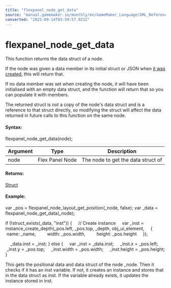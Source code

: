 ```yaml
---
title: "flexpanel_node_get_data"
source: "manual.gamemaker.io/monthly/en/GameMaker_Language/GML_Reference/Flex_Panels/Function_Reference/flexpanel_node_get_data.htm"
converted: "2025-09-14T03:59:57.921Z"
---
```


# flexpanel\_node\_get\_data

This function returns the data struct of a node.

If the node was given a data member in its initial struct or JSON when [it was created](flexpanel_create_node.md), this will return that.

If no data member was set when creating the node, it will have been initialised with an empty data struct, and the function will return that so you can populate it with members.

The returned struct is _not_ a copy of the node's data struct and is a reference to that struct directly, so modifying the struct will affect the data returned in future calls to this function on the same node.

#### Syntax:

flexpanel\_node\_get\_data(node);

| Argument | Type | Description |
| --- | --- | --- |
| node | Flex Panel Node | The node to get the data struct of |

#### Returns:

[Struct](../../../../../../../GameMaker_Language/GML_Overview/Structs.md)

#### Example:

var \_pos = flexpanel\_node\_layout\_get\_position(\_node, false);
var \_data = flexpanel\_node\_get\_data(\_node);

if (!struct\_exists(\_data, "inst"))
{
    // Create instance
    var \_inst = instance\_create\_depth(\_pos.left, \_pos.top, \_depth, obj\_ui\_element,
    {
        name: \_name,
        width: \_pos.width,
        height: \_pos.height
    });

    \_data.inst = \_inst;
}
else
{
    var \_inst = \_data.inst;
    \_inst.x = \_pos.left;
    \_inst.y = \_pos.top;
    \_inst.width = \_pos.width;
    \_inst.height = \_pos.height;
}

This gets the positional data and data struct of the node \_node. Then it checks if it has an inst variable. If not, it creates an instance and stores that in the data struct as inst. If the variable already exists, it updates the instance stored in inst.